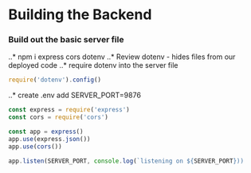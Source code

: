 Building the Backend
=====================

### Build out the basic server file
..* npm i express cors dotenv
..* Review dotenv - hides files from our deployed code
..* require dotenv into the server file

```javascript
require('dotenv').config()
```
..* create .env add SERVER_PORT=9876

```javascript
const express = require('express')
const cors = require('cors')

const app = express()
app.use(express.json())
app.use(cors())

app.listen(SERVER_PORT, console.log(`listening on ${SERVER_PORT}))
```

